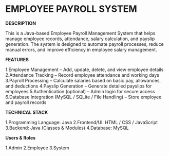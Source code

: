 # EMPLOYEE PAYROLL SYSTEM
**DESCRIPTION**

This is a Java-based Employee Payroll Management System that helps manage employee records, attendance, salary calculation, and payslip generation. 
The system is designed to automate payroll processes, reduce manual errors, and improve efficiency in employee salary management.

**FEATURES**

 1.Employee Management – Add, update, delete, and view employee details
 2.Attendance Tracking – Record employee attendance and working days
 3.Payroll Processing – Calculate salaries based on basic pay, allowances, and deductions
 4.Payslip Generation – Generate detailed payslips for employees
 5.Authentication (optional) – Admin login for secure access
 6.Database Integration (MySQL / SQLite / File Handling) – Store employee and payroll records

 **TECHNICAL STACK**

 1.Programming Language: Java
 2.Frontend/UI: HTML / CSS / JavaScript
 3.Backend: Java (Classes & Modules)
 4.Database: MySQL 

**Users & Roles**

1.Admin 
2.Employee
3.System 





